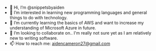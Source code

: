 - 👋 Hi, I’m @snippetsbyaiden
- 👀 I’m interested in learning new programming languages and general things to do with technology.
- 🌱 I’m currently learning the basics of AWS and want to increase my understanding of Microsoft Azure in future.
- 💞️ I’m looking to collaborate on.. I'm really not sure yet as I am relatively new to writing software.
- 📫 How to reach me: aidencameron27@gmail.com

<!---
snippetsbyaiden/snippetsbyaiden is a ✨ special ✨ repository because its `README.md` (this file) appears on your GitHub profile.
You can click the Preview link to take a look at your changes.
--->
